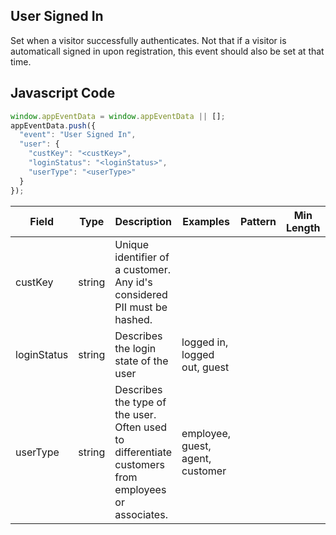 ## User Signed In

Set when a visitor successfully authenticates. Not that if a visitor is automaticall signed in upon registration, this event should also be set at that time.

## Javascript Code
```js
window.appEventData = window.appEventData || [];
appEventData.push({
  "event": "User Signed In",
  "user": {
    "custKey": "<custKey>",
    "loginStatus": "<loginStatus>",
    "userType": "<userType>"
  }
});
```

|Field|Type|Description|Examples|Pattern|Min Length|Max Length|Minimum|Maximum|Multiple Of|
| --- | --- | --- | --- | --- | --- | --- | --- | --- | --- |
|custKey|string|Unique identifier of a customer.  Any id's considered PII must be hashed. ||||||||
|loginStatus|string|Describes the login state of the user|logged in, logged out, guest|||||||
|userType|string|Describes the type of the user.  Often used to differentiate customers from employees or associates. |employee, guest, agent, customer|||||||